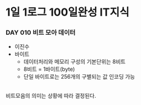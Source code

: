 # 1일 1로그 100일완성 IT지식
### DAY 010 비트 모아 데이터
* 이진수
* 바이트
    * 데이터처리와 메모리 구성의 기본단위는 8비트
    * 8비트 = 1바이트(byte)
    * 단일 바이트로는 256개의 구별되는 값 인코딩 가능 

<br>
비트모음의 의미는 상황에 따라 결정된다. 